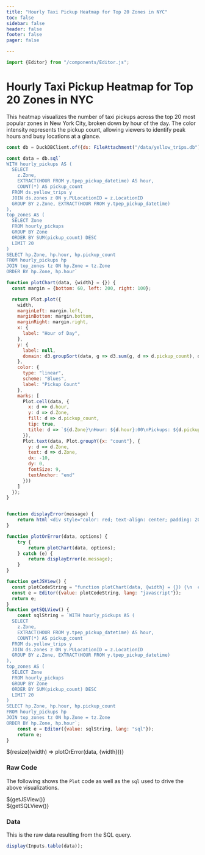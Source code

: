 ```yaml
---
title: "Hourly Taxi Pickup Heatmap for Top 20 Zones in NYC"
toc: false
sidebar: false
header: false
footer: false
pager: false

---
```

```js
import {Editor} from "/components/Editor.js";
```

# Hourly Taxi Pickup Heatmap for Top 20 Zones in NYC

This heatmap visualizes the number of taxi pickups across the top 20 most popular zones in New York City, broken down by hour of the day. The color intensity represents the pickup count, allowing viewers to identify peak hours and busy locations at a glance.


```js
const db = DuckDBClient.of({ds: FileAttachment("/data/yellow_trips.db")});
```

```js
const data = db.sql`
WITH hourly_pickups AS (
  SELECT 
    z.Zone,
    EXTRACT(HOUR FROM y.tpep_pickup_datetime) AS hour,
    COUNT(*) AS pickup_count
  FROM ds.yellow_trips y
  JOIN ds.zones z ON y.PULocationID = z.LocationID
  GROUP BY z.Zone, EXTRACT(HOUR FROM y.tpep_pickup_datetime)
),
top_zones AS (
  SELECT Zone
  FROM hourly_pickups
  GROUP BY Zone
  ORDER BY SUM(pickup_count) DESC
  LIMIT 20
)
SELECT hp.Zone, hp.hour, hp.pickup_count
FROM hourly_pickups hp
JOIN top_zones tz ON hp.Zone = tz.Zone
ORDER BY hp.Zone, hp.hour`
```


```js
function plotChart(data, {width} = {}) {
  const margin = {bottom: 60, left: 200, right: 100};

  return Plot.plot({
    width,
    marginLeft: margin.left,
    marginBottom: margin.bottom,
    marginRight: margin.right,
    x: {
      label: "Hour of Day",
    },
    y: {
      label: null,
      domain: d3.groupSort(data, g => d3.sum(g, d => d.pickup_count), d => d.Zone)
    },
    color: {
      type: "linear",
      scheme: "Blues",
      label: "Pickup Count"
    },
    marks: [
      Plot.cell(data, {
        x: d => d.hour,
        y: d => d.Zone,
        fill: d => d.pickup_count,
        tip: true,
        title: d => `${d.Zone}\nHour: ${d.hour}:00\nPickups: ${d.pickup_count.toLocaleString()}`
      }),
      Plot.text(data, Plot.groupY({x: "count"}, {
        y: d => d.Zone,
        text: d => d.Zone,
        dx: -10,
        dy: 0,
        fontSize: 9,
        textAnchor: "end"
      }))
    ]
  });
}


function displayError(message) {
    return html`<div style="color: red; text-align: center; padding: 20px;">Error: ${message}</div>`;
}

function plotOrError(data, options) {
    try {
        return plotChart(data, options);
    } catch (e) {
        return displayError(e.message);
    }
}
```

```js
function getJSView() {
  const plotCodeString = "function plotChart(data, {width} = {}) {\n  const margin = {bottom: 60, left: 200, right: 100};\n\n  return Plot.plot({\n    width,\n    marginLeft: margin.left,\n    marginBottom: margin.bottom,\n    marginRight: margin.right,\n    x: {\n      label: \"Hour of Day\",\n    },\n    y: {\n      label: null,\n      domain: d3.groupSort(data, g => d3.sum(g, d => d.pickup_count), d => d.Zone)\n    },\n    color: {\n      type: \"linear\",\n      scheme: \"Blues\",\n      label: \"Pickup Count\"\n    },\n    marks: [\n      Plot.cell(data, {\n        x: d => d.hour,\n        y: d => d.Zone,\n        fill: d => d.pickup_count,\n        tip: true,\n        title: d => `${d.Zone}\\nHour: ${d.hour}:00\\nPickups: ${d.pickup_count.toLocaleString()}`\n      }),\n      Plot.text(data, Plot.groupY({x: \"count\"}, {\n        y: d => d.Zone,\n        text: d => d.Zone,\n        dx: -10,\n        dy: 0,\n        fontSize: 9,\n        textAnchor: \"end\"\n      }))\n    ]\n  });\n}\n";
  const e = Editor({value: plotCodeString, lang: "javascript"});
  return e;
}
function getSQLView() {
    const sqlString = `WITH hourly_pickups AS (
  SELECT 
    z.Zone,
    EXTRACT(HOUR FROM y.tpep_pickup_datetime) AS hour,
    COUNT(*) AS pickup_count
  FROM ds.yellow_trips y
  JOIN ds.zones z ON y.PULocationID = z.LocationID
  GROUP BY z.Zone, EXTRACT(HOUR FROM y.tpep_pickup_datetime)
),
top_zones AS (
  SELECT Zone
  FROM hourly_pickups
  GROUP BY Zone
  ORDER BY SUM(pickup_count) DESC
  LIMIT 20
)
SELECT hp.Zone, hp.hour, hp.pickup_count
FROM hourly_pickups hp
JOIN top_zones tz ON hp.Zone = tz.Zone
ORDER BY hp.Zone, hp.hour`;
    const e = Editor({value: sqlString, lang: "sql"});
    return e;
}
```

<div class="grid grid-cols-1">
    <div class="card">
        ${resize((width) => plotOrError(data, {width}))}
    </div>
</div>

### Raw Code

The following shows the `Plot` code as well as the `sql` used to drive the above visualizations.

<div class="grid grid-cols-2">
    <div class="card">
        ${getJSView()}
    </div>
    <div class="card">
        ${getSQLView()}
    </div>
</div>

### Data

This is the raw data resulting from the SQL query.

```js
display(Inputs.table(data));
```